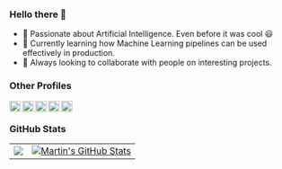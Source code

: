 ### Hello there 👋
- 🔭 Passionate about Artificial Intelligence. Even before it was cool :smiley:
- 🌱 Currently learning how Machine Learning pipelines can be used effectively in production. 
- 👯 Always looking to collaborate with people on interesting projects. 


### Other Profiles
<a href="https://de.linkedin.com/in/sandro-mund">
  <img align="left" alt="Sandro's LinkedIn" width="20px" height="20px" src="https://cdn.icon-icons.com/icons2/1753/PNG/512/iconfinder-social-media-applications-14linkedin-4102586_113786.png" />
</a>
<a href="https://scholar.google.de/citations?user=CdDLTNkAAAAJ&hl=de">
  <img align="left" alt="Sandro's Google Scholar" width="20px" height="20px" src="https://cdn.icon-icons.com/icons2/2108/PNG/512/google_scholar_icon_130918.png" />
</a>
<a href="https://www.hackerrank.com/sandromund">
  <img align="left" alt="Sandro's HackerRank" width="20px" height="20px" 
       src="https://upload.wikimedia.org/wikipedia/commons/4/40/HackerRank_Icon-1000px.png"/>
</a>
<a href="https://leetcode.com/sandromund/">
  <img align="left" alt="Sandro's LeetCode" width="20px" height="20px" 
       src="https://upload.wikimedia.org/wikipedia/commons/1/19/LeetCode_logo_black.png"/>
</a>
</a>
<a href="https://www.chess.com/member/samuok">
  <img align="left" alt="Sandro's chess.com" width="20px" height="20px" 
       src="https://images.chesscomfiles.com/uploads/v1/images_users/tiny_mce/SamCopeland/phpmeXx6V.png"/>
</a>
<br/>




### GitHub Stats

<table class="center" style="width:100%;">
 <tr>
    <td align="center">

<a href="https://github.com/sandromund/sandromund">
  <img align="center" src="https://github-readme-stats.vercel.app/api/top-langs/?username=sandromund&title_color=ffffff&text_color=c9cacc&icon_color=2bbc8a&bg_color=1d1f21&langs_count=3" />
</a>
 </td>
<td align="center">
<a href="https://github.com/sandromund/sandromund">
  <img align="center" src="https://github-readme-stats.vercel.app/api?username=sandromund&show_icons=true&line_height=27&count_private=true&title_color=ffffff&text_color=c9cacc&icon_color=2bbc8a&bg_color=1d1f21" alt="Martin's GitHub Stats" />
</a>
</td>
  </tr>
</table>

